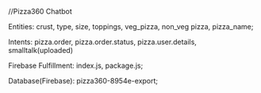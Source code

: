 //Pizza360 Chatbot

Entities:
crust,
type,
size,
toppings,
veg_pizza,
non_veg pizza,
pizza_name;

Intents:
pizza.order,
pizza.order.status,
pizza.user.details,
smalltalk(uploaded)

Firebase Fulfillment:
index.js,
package.js;

Database(Firebase):
pizza360-8954e-export;

